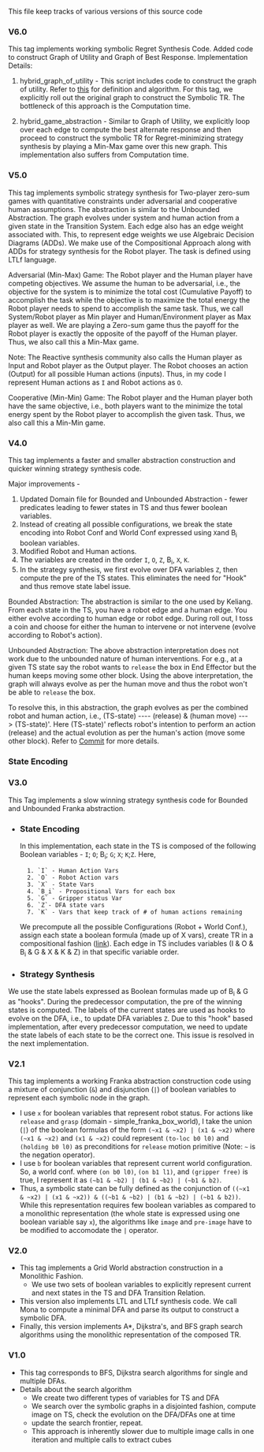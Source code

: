 This file keep tracks of various versions of this source code

### V6.0

This tag implements working symbolic Regret Synthesis Code. Added code to construct Graph of Utility and Graph of Best Response. Implementation Details:

1. hybrid_graph_of_utility - This script includes code to construct the graph of utility. Refer to [this](https://muvvalakaran.github.io/publication/#7) for definition and algorithm. For this tag, we explicitly roll out the original graph to construct the Symbolic TR. The bottleneck of this approach is the Computation time.

2. hybrid_game_abstraction - Similar to Graph of Utility, we explicitly loop over each edge to compute the best alternate response and then proceed to construct the symbolic TR for Regret-minimizing strategy synthesis by playing a Min-Max game over this new graph. This implementation also suffers from Computation time. 


### V5.0

This tag implements symbolic strategy synthesis for Two-player zero-sum games with quantitative constraints under adversarial and cooperative human assumptions. The abstraction is similar to the Unbounded Abstraction. The graph evolves under system and human action from a given state in the Transition System. Each edge also has an edge weight associated with. This, to represent edge weights we use Algebraic Decision Diagrams (ADDs). We make use of the Compositional Approach along with ADDs for strategy synthesis for the Robot player. The task is defined using LTLf language.

Adversarial (Min-Max) Game: The Robot player and the Human player have competing objectives. We assume the human to be adversarial, i.e., the objective for the system is to minimize the total cost (Cumulative Payoff) to accomplish the task while the objective is to maximize the total energy the Robot player needs to spend to accomplish the same task. Thus, we call System/Robot player as Min player and Human/Environment player as Max player as well. We are playing a Zero-sum game thus the payoff for the Robot player is exactly the opposite of the payoff of the Human player. Thus, we also call this a Min-Max game.

Note: The Reactive synthesis community also calls the Human player as Input and Robot player as the Output player. The Robot chooses an action (Output) for all possible Human actions (inputs). Thus, in my code I represent Human actions as `I` and Robot actions as `O`. 

Cooperative (Min-Min) Game: The Robot player and the Human player both have the same objective, i.e., both players want to the minimize the total energy spent by the Robot player to accomplish the given task.  Thus, we also call this a Min-Min game.

### V4.0

This tag implements a faster and smaller abstraction construction and quicker winning strategy synthesis code.

Major improvements - 
 1. Updated Domain file for Bounded and Unbounded Abstraction - fewer predicates leading to fewer states in TS and thus fewer boolean variables.  
 2. Instead of creating all possible configurations, we break the state encoding into Robot Conf and World Conf expressed using `X`and B<sub>i</sub> boolean variables. 
 3. Modified Robot and Human actions. 
 4. The variables are created in the order `I`,  `O`, `Z`, B<sub>i</sub>, `X`, `K`. 
 5. In the strategy synthesis, we first evolve over DFA variables `Z`, then compute the pre of the TS states. This eliminates the need for "Hook" and thus remove state label issue. 

Bounded Abstraction: The abstraction is similar to the one used by Keliang. From each state in the TS, you have a robot edge and a human edge. You either evolve according to human edge or robot edge. During roll out, I toss a coin and choose for either the human to intervene or not intervene (evolve according to Robot's action).

Unbounded Abstraction: The above abstraction interpretation does not work due to the unbounded nature of human interventions. For e.g., at a given TS state say the robot wants to `release` the box in End Effector but the human keeps moving some other block. Using the above interpretation, the graph will always evolve as per the human move and thus the robot won't be able to `release` the box. 

To resolve this, in this abstraction, the graph evolves as per the combined robot and human action, i.e., (TS-state) ---- (release) & (human move) ---> (TS-state)'. Here (TS-state)' reflects robot's intention to perform an action (release) and the actual evolution as per the human's action (move some other block). Refer to [Commit](https://github.com/MuvvalaKaran/symbolic_synthesis/commit/0684e4f5e18aa6dbc86dbb929bbda2d27617057c) for more details.

### State Encoding

### V3.0

This Tag implements a slow winning strategy synthesis code for Bounded and Unbounded Franka abstraction.
	
* ### State Encoding

	In this implementation, each state in the TS is composed of the following Boolean variables - `I`; `O`; B<sub>i</sub>; `G`; `X`; `K`;`Z`. Here, 

		1. `I` - Human Action Vars
		2. `O` - Robot Action vars
		3. `X` - State Vars
		4. `B_i` - Propositional Vars for each box 
		5. `G` - Gripper status Var
		6. `Z`- DFA state vars
		7. `K` - Vars that keep track of # of human actions remaining
	
	We precompute all the possible Configurations (Robot + World Conf.), assign each state a boolean formula (made up of X vars), create TR in a compositional fashion ([link](https://drive.google.com/file/d/1UUW-HgJ_CgiMFufWic1C5Z842nRMuaUZ/view?usp=sharing)). Each edge in TS includes variables (I & O & B<sub>i</sub> & G & X & K & Z) in that specific variable order.

* ### Strategy Synthesis 

We use the state labels expressed as Boolean formulas made up of B<sub>i</sub> & G as "hooks". During the predecessor computation, the pre of the winning states is computed. The labels of the current states are used as hooks to evolve on the DFA, i.e., to update DFA variables `Z`. Due to this "hook" based implementation, after every predecessor computation, we need to update the state labels of each state to be the correct one. This issue is resolved in the next implementation.

### V2.1
 This tag implements a working Franka abstraction construction code using a mixture of conjunction (`&`) and disjunction (`|`) of boolean variables to represent each symbolic node in the graph.
- I use `x` for boolean variables that represent robot status. For actions like `release` and `grasp` (domain - simple_franka_box_world), I take the union (`|`) of the boolean formulas of the form `(~x1 & ~x2) | (x1 & ~x2)` where `(~x1 & ~x2)` and `(x1 & ~x2)` could represent `(to-loc b0 l0)` and `(holding b0 l0)` as preconditions for `release` motion primitive (Note: `~` is the negation operator).
- I use `b` for boolean variables that represent current world configuration. So, a world conf. where `(on b0 l0)`, `(on b1 l1)`, and `(gripper free)`  is true, I represent it as `(~b1 & ~b2) | (b1 & ~b2) | (~b1 & b2)`. 
- Thus, a symbolic state can be fully defined as the conjunction of `((~x1 & ~x2) | (x1 & ~x2)) & ((~b1 & ~b2) | (b1 & ~b2) | (~b1 & b2))`. While this representation requires few boolean variables as compared to a monolithic representation (the whole state is expressed using one boolean variable say `x`), the algorithms like `image` and `pre-image` have to be modified to accomodate the `|` operator. 

### V2.0

- This tag implements a Grid World abstraction construction in a Monolithic Fashion.
	- We use two sets of boolean variables to explicitly represent current and next states in the TS and DFA Transition Relation.
- This version also implements LTL and LTLf synthesis code. We call Mona to compute a minimal DFA and parse its output to construct a symbolic DFA.
- Finally, this version implements A\*, Dijkstra's, and BFS graph search algorithms using the monolithic representation of the composed TR.


### V1.0

- This tag corresponds to BFS, Dijkstra search algorithms for single and multiple DFAs. 
- Details about the search algorithm 
	- We create two different types of variables for TS and DFA 
	- We search over the symbolic graphs in a disjointed fashion, compute image on TS, check the evolution on the DFA/DFAs one at time
	- update the search frontier, repeat.
	- This approach is inherently slower due to multiple image calls in one iteration and multiple calls to extract cubes

